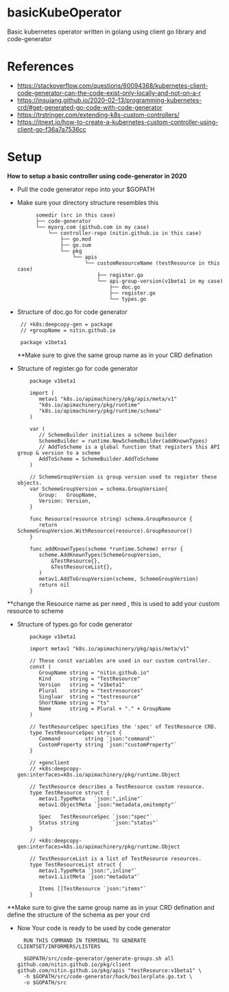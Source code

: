 # basicKubeOperator
Basic kubernetes operator written in golang using client go library and code-generator

# References 
   - https://stackoverflow.com/questions/60094368/kubernetes-client-code-generator-can-the-code-exist-only-locally-and-not-on-a-r
   - https://insujang.github.io/2020-02-13/programming-kubernetes-crd/#get-generated-go-code-with-code-generator
   - https://trstringer.com/extending-k8s-custom-controllers/
   - https://itnext.io/how-to-create-a-kubernetes-custom-controller-using-client-go-f36a7a7536cc
# Setup 

**How to setup a basic controller using code-generator in 2020**
   
   - Pull the code generator repo into your $GOPATH
   - Make sure your directory structure resembles this
          
                 
               somedir (src in this case)
               ├── code-generator
               └── myorg.com (github.com in my case)
                   └── controller-repo (nitin.github.io in this case) 
                       ├── go.mod
                       ├── go.sum
                       └── pkg
                           └── apis
                               └── customResourceName (testResource in this case)
                                   ├── register.go
                                   └── api-group-version(v1beta1 in my case)
                                       ├── doc.go
                                       ├── register.go
                                       └── types.go
                               
  
   - Structure of doc.go for code generator
       
        
          // +k8s:deepcopy-gen = package
          // +groupName = nitin.github.io
          
          package v1beta1
        **Make sure to give the same group name as in your CRD defination
    
   - Structure of register.go for code generator 
         
           
             package v1beta1
             
             import (
             	metav1 "k8s.io/apimachinery/pkg/apis/meta/v1"
             	"k8s.io/apimachinery/pkg/runtime"
             	"k8s.io/apimachinery/pkg/runtime/schema"
             )
             
             var (
             	// SchemeBuilder initializes a scheme builder
             	SchemeBuilder = runtime.NewSchemeBuilder(addKnownTypes)
             	// AddToScheme is a global function that registers this API group & version to a scheme
             	AddToScheme = SchemeBuilder.AddToScheme
             )
             
             // SchemeGroupVersion is group version used to register these objects.
             var SchemeGroupVersion = schema.GroupVersion{
             	Group:   GroupName,
             	Version: Version,
             }
             
             func Resource(resource string) schema.GroupResource {
             	return SchemeGroupVersion.WithResource(resource).GroupResource()
             }
             
             func addKnownTypes(scheme *runtime.Scheme) error {
             	scheme.AddKnownTypes(SchemeGroupVersion,
             		&TestResource{},
             		&TestResourceList{},
             	)
             	metav1.AddToGroupVersion(scheme, SchemeGroupVersion)
             	return nil
             } 
     
   **change the Resource name as per need , this is used to add your custom resource to scheme
      
   - Structure of types.go for code generator
          
          
          
             package v1beta1
             
             import metav1 "k8s.io/apimachinery/pkg/apis/meta/v1"
             
             // These const variables are used in our custom controller.
             const (
             	GroupName string = "nitin.github.io"
             	Kind      string = "TestResource"
             	Version   string = "v1beta1"
             	Plural    string = "testresources"
             	Singluar  string = "testresource"
             	ShortName string = "ts"
             	Name      string = Plural + "." + GroupName
             )
             
             // TestResourceSpec specifies the 'spec' of TestResource CRD.
             type TestResourceSpec struct {
             	Command        string `json:"command"`
             	CustomProperty string `json:"customProperty"`
             }
             
             // +genclient
             // +k8s:deepcopy-gen:interfaces=k8s.io/apimachinery/pkg/runtime.Object
             
             // TestResource describes a TestResource custom resource.
             type TestResource struct {
             	metav1.TypeMeta   `json:",inline"`
             	metav1.ObjectMeta `json:"metadata,omitempty"`
             
             	Spec   TestResourceSpec `json:"spec"`
             	Status string           `json:"status"`
             }
             
             // +k8s:deepcopy-gen:interfaces=k8s.io/apimachinery/pkg/runtime.Object
             
             // TestResourceList is a list of TestResource resources.
             type TestResourceList struct {
             	metav1.TypeMeta `json:",inline"`
             	metav1.ListMeta `json:"metadata"`
             
             	Items []TestResource `json:"items"`
             }
     
   **Make sure to give the same group name as in your CRD defination and define the structure of the schema as per your crd
   
   - Now Your code is ready to be used by code generator
      
          
          
           RUN THIS COMMAND IN TERMINAL TO GENERATE CLIENTSET/INFORMERS/LISTERS
           
           $GOPATH/src/code-generator/generate-groups.sh all github.com/nitin.github.io/pkg/client github.com/nitin.github.io/pkg/apis "testResource:v1beta1" \
           -h $GOPATH/src/code-generator/hack/boilerplate.go.txt \
           -o $GOPATH/src